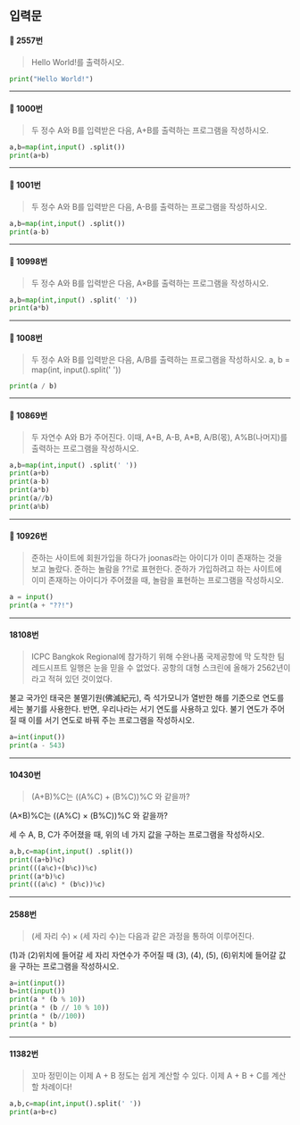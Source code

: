 ## 입력문

#### 📌 2557번

> Hello World!를 출력하시오.

```python
print("Hello World!")
```

---

#### 📌 1000번
>두 정수 A와 B를 입력받은 다음, A+B를 출력하는 프로그램을 작성하시오.

```python
a,b=map(int,input() .split())
print(a+b)
```

---


#### 📌 1001번
>두 정수 A와 B를 입력받은 다음, A-B를 출력하는 프로그램을 작성하시오.

```python
a,b=map(int,input() .split())
print(a-b)
```

---


#### 📌 10998번
>두 정수 A와 B를 입력받은 다음, A×B를 출력하는 프로그램을 작성하시오.

```python
a,b=map(int,input() .split(' '))
print(a*b)
```

---


#### 📌 1008번
>두 정수 A와 B를 입력받은 다음, A/B를 출력하는 프로그램을 작성하시오.
a, b = map(int, input().split(' '))

```python
print(a / b)
```

---


#### 📌 10869번
>두 자연수 A와 B가 주어진다. 이때, A+B, A-B, A\*B, A/B(몫), A%B(나머지)를 출력하는 프로그램을 작성하시오.

```python
a,b=map(int,input() .split(' '))
print(a+b)
print(a-b)
print(a*b)
print(a//b)
print(a%b)
```

---


#### 📌 10926번
>준하는 사이트에 회원가입을 하다가 joonas라는 아이디가 이미 존재하는 것을 보고 놀랐다. 준하는 놀람을 ??!로 표현한다. 준하가 가입하려고 하는 사이트에 이미 존재하는 아이디가 주어졌을 때, 놀람을 표현하는 프로그램을 작성하시오.

```python
a = input()
print(a + "??!")
```


---


####   18108번
>ICPC Bangkok Regional에 참가하기 위해 수완나품 국제공항에 막 도착한 팀 레드시프트 일행은 눈을 믿을 수 없었다. 공항의 대형 스크린에 올해가 2562년이라고 적혀 있던 것이었다.

불교 국가인 태국은 불멸기원(佛滅紀元), 즉 석가모니가 열반한 해를 기준으로 연도를 세는 불기를 사용한다. 반면, 우리나라는 서기 연도를 사용하고 있다. 불기 연도가 주어질 때 이를 서기 연도로 바꿔 주는 프로그램을 작성하시오.

```python
a=int(input())
print(a - 543)
```


---


####    10430번
>(A+B)%C는 ((A%C) + (B%C))%C 와 같을까?

(A×B)%C는 ((A%C) × (B%C))%C 와 같을까?

세 수 A, B, C가 주어졌을 때, 위의 네 가지 값을 구하는 프로그램을 작성하시오.

```python
a,b,c=map(int,input() .split())
print((a+b)%c)
print(((a%c)+(b%c))%c)
print((a*b)%c)
print(((a%c) * (b%c))%c)
```


---


####    2588번
>(세 자리 수) × (세 자리 수)는 다음과 같은 과정을 통하여 이루어진다.



(1)과 (2)위치에 들어갈 세 자리 자연수가 주어질 때 (3), (4), (5), (6)위치에 들어갈 값을 구하는 프로그램을 작성하시오.

```python
a=int(input())
b=int(input())
print(a * (b % 10))
print(a * (b // 10 % 10))
print(a * (b//100))
print(a * b)
```


---


####    11382번
>꼬마 정민이는 이제 A + B 정도는 쉽게 계산할 수 있다. 이제 A + B + C를 계산할 차례이다!

```python
a,b,c=map(int,input().split(' '))
print(a+b+c)
```